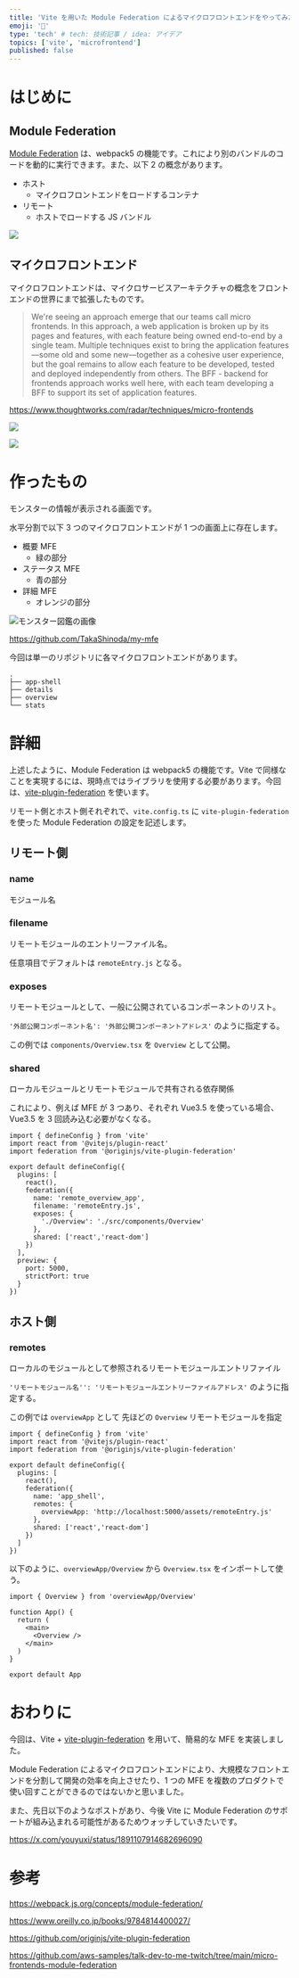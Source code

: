 ```yaml
---
title: 'Vite を用いた Module Federation によるマイクロフロントエンドをやってみた'
emoji: '🔖'
type: 'tech' # tech: 技術記事 / idea: アイデア
topics: ['vite', 'microfrontend']
published: false
---
```


# はじめに

## Module Federation

[Module Federation](https://webpack.js.org/concepts/module-federation/) は、webpack5 の機能です。これにより別のバンドルのコードを動的に実行できます。また、以下 2 の概念があります。

- ホスト
  - マイクロフロントエンドをロードするコンテナ
- リモート
  - ホストでロードする JS バンドル

![](https://storage.googleapis.com/zenn-user-upload/ffcd0b18fb48-20250407.png)

## マイクロフロントエンド

マイクロフロントエンドは、マイクロサービスアーキテクチャの概念をフロントエンドの世界にまで拡張したものです。

> We're seeing an approach emerge that our teams call micro frontends. In this approach, a web application is broken up by its pages and features, with each feature being owned end-to-end by a single team. Multiple techniques exist to bring the application features—some old and some new—together as a cohesive user experience, but the goal remains to allow each feature to be developed, tested and deployed independently from others. The BFF - backend for frontends approach works well here, with each team developing a BFF to support its set of application features.

https://www.thoughtworks.com/radar/techniques/micro-frontends

![](https://storage.googleapis.com/zenn-user-upload/45f2a2d54b36-20250407.png)

![](https://storage.googleapis.com/zenn-user-upload/65ac447eb9e8-20250407.png)

# 作ったもの

モンスターの情報が表示される画面です。

水平分割で以下 3 つのマイクロフロントエンドが 1 つの画面上に存在します。

- 概要 MFE
  - 緑の部分
- ステータス MFE
  - 青の部分
- 詳細 MFE
  - オレンジの部分

![モンスター図鑑の画像](https://storage.googleapis.com/zenn-user-upload/b68bdd972f55-20250407.png)

https://github.com/TakaShinoda/my-mfe

今回は単一のリポジトリに各マイクロフロントエンドがあります。

```
.
├── app-shell
├── details
├── overview
└── stats
```

# 詳細

上述したように、Module Federation は webpack5 の機能です。Vite で同様なことを実現するには、現時点ではライブラリを使用する必要があります。今回は、[vite-plugin-federation](https://github.com/originjs/vite-plugin-federation) を使います。

リモート側とホスト側それぞれで、`vite.config.ts` に `vite-plugin-federation` を使った Module Federation の設定を記述します。

## リモート側

### name

モジュール名

### filename

リモートモジュールのエントリーファイル名。

任意項目でデフォルトは `remoteEntry.js` となる。

### exposes

リモートモジュールとして、一般に公開されているコンポーネントのリスト。

`'外部公開コンポーネント名': '外部公開コンポーネントアドレス'` のように指定する。

この例では `components/Overview.tsx` を `Overview` として公開。

### shared

ローカルモジュールとリモートモジュールで共有される依存関係

これにより、例えば MFE が 3 つあり、それぞれ Vue3.5 を使っている場合、Vue3.5 を 3 回読み込む必要がなくなる。

```ts: vite.config.ts
import { defineConfig } from 'vite'
import react from '@vitejs/plugin-react'
import federation from '@originjs/vite-plugin-federation'

export default defineConfig({
  plugins: [
    react(),
    federation({
      name: 'remote_overview_app',
      filename: 'remoteEntry.js',
      exposes: {
        './Overview': './src/components/Overview'
      },
      shared: ['react','react-dom']
    })
  ],
  preview: {
    port: 5000,
    strictPort: true
  }
})
```

## ホスト側

### remotes

ローカルのモジュールとして参照されるリモートモジュールエントリファイル

`'リモートモジュール名'': 'リモートモジュールエントリーファイルアドレス'` のように指定する。

この例では `overviewApp` として 先ほどの `Overview` リモートモジュールを指定

```ts: vite.config.ts
import { defineConfig } from 'vite'
import react from '@vitejs/plugin-react'
import federation from '@originjs/vite-plugin-federation'

export default defineConfig({
  plugins: [
    react(),
    federation({
      name: 'app_shell',
      remotes: {
        overviewApp: 'http://localhost:5000/assets/remoteEntry.js'
      },
      shared: ['react','react-dom']
    })
  ]
})
```

以下のように、`overviewApp/Overview` から `Overview.tsx` をインポートして使う。

```tsx: App.tsx
import { Overview } from 'overviewApp/Overview'

function App() {
  return (
    <main>
      <Overview />
    </main>
  )
}

export default App
```

# おわりに

今回は、Vite + [vite-plugin-federation](https://github.com/originjs/vite-plugin-federation) を用いて、簡易的な MFE を実装しました。

Module Federation によるマイクロフロントエンドにより、大規模なフロントエンドを分割して開発の効率を向上させたり、1 つの MFE を複数のプロダクトで使い回すことができるのではないかと思いました。

また、先日以下のようなポストがあり、今後 Vite に Module Federation のサポートが組み込まれる可能性があるためウォッチしていきたいです。

https://x.com/youyuxi/status/1891107914682696090

# 参考

https://webpack.js.org/concepts/module-federation/

https://www.oreilly.co.jp/books/9784814400027/

https://github.com/originjs/vite-plugin-federation

https://github.com/aws-samples/talk-dev-to-me-twitch/tree/main/micro-frontends-module-federation
